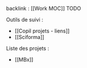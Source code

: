 backlink : [[Work MOC]]
TODO

Outils de suivi :
- [[Copil projets - liens]]
- [[Sciforma]]

Liste des projets :
- [[MBx]]